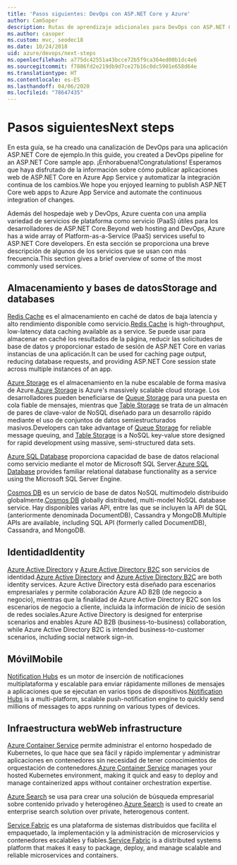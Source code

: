 ```yaml
---
title: 'Pasos siguientes: DevOps con ASP.NET Core y Azure'
author: CamSoper
description: Rutas de aprendizaje adicionales para DevOps con ASP.NET Core y Azure.
ms.author: casoper
ms.custom: mvc, seodec18
ms.date: 10/24/2018
uid: azure/devops/next-steps
ms.openlocfilehash: a775dc42551a43bcce72b5f9ca364ed00b1dc4e6
ms.sourcegitcommit: f7886fd2e219db9d7ce27b16c0dc5901e658d64e
ms.translationtype: HT
ms.contentlocale: es-ES
ms.lasthandoff: 04/06/2020
ms.locfileid: "78647435"
---
```

# <a name="next-steps"></a><span data-ttu-id="0aa57-103">Pasos siguientes</span><span class="sxs-lookup"><span data-stu-id="0aa57-103">Next steps</span></span>

<span data-ttu-id="0aa57-104">En esta guía, se ha creado una canalización de DevOps para una aplicación ASP.NET Core de ejemplo.</span><span class="sxs-lookup"><span data-stu-id="0aa57-104">In this guide, you created a DevOps pipeline for an ASP.NET Core sample app.</span></span> <span data-ttu-id="0aa57-105">¡Enhorabuena!</span><span class="sxs-lookup"><span data-stu-id="0aa57-105">Congratulations!</span></span> <span data-ttu-id="0aa57-106">Esperamos que haya disfrutado de la información sobre cómo publicar aplicaciones web de ASP.NET Core en Azure App Service y automatizar la integración continua de los cambios.</span><span class="sxs-lookup"><span data-stu-id="0aa57-106">We hope you enjoyed learning to publish ASP.NET Core web apps to Azure App Service and automate the continuous integration of changes.</span></span>

<span data-ttu-id="0aa57-107">Además del hospedaje web y DevOps, Azure cuenta con una amplia variedad de servicios de plataforma como servicio (PaaS) útiles para los desarrolladores de ASP.NET Core.</span><span class="sxs-lookup"><span data-stu-id="0aa57-107">Beyond web hosting and DevOps, Azure has a wide array of Platform-as-a-Service (PaaS) services useful to ASP.NET Core developers.</span></span> <span data-ttu-id="0aa57-108">En esta sección se proporciona una breve descripción de algunos de los servicios que se usan con más frecuencia.</span><span class="sxs-lookup"><span data-stu-id="0aa57-108">This section gives a brief overview of some of the most commonly used services.</span></span>

## <a name="storage-and-databases"></a><span data-ttu-id="0aa57-109">Almacenamiento y bases de datos</span><span class="sxs-lookup"><span data-stu-id="0aa57-109">Storage and databases</span></span>

<span data-ttu-id="0aa57-110">[Redis Cache](/azure/redis-cache/) es el almacenamiento en caché de datos de baja latencia y alto rendimiento disponible como servicio.</span><span class="sxs-lookup"><span data-stu-id="0aa57-110">[Redis Cache](/azure/redis-cache/) is high-throughput, low-latency data caching available as a service.</span></span> <span data-ttu-id="0aa57-111">Se puede usar para almacenar en caché los resultados de la página, reducir las solicitudes de base de datos y proporcionar estado de sesión de ASP.NET Core en varias instancias de una aplicación.</span><span class="sxs-lookup"><span data-stu-id="0aa57-111">It can be used for caching page output, reducing database requests, and providing ASP.NET Core session state across multiple instances of an app.</span></span>

<span data-ttu-id="0aa57-112">[Azure Storage](/azure/storage/) es el almacenamiento en la nube escalable de forma masiva de Azure.</span><span class="sxs-lookup"><span data-stu-id="0aa57-112">[Azure Storage](/azure/storage/) is Azure's massively scalable cloud storage.</span></span> <span data-ttu-id="0aa57-113">Los desarrolladores pueden beneficiarse de [Queue Storage](/azure/storage/queues/storage-queues-introduction) para una puesta en cola fiable de mensajes, mientras que [Table Storage](/azure/storage/tables/table-storage-overview) se trata de un almacén de pares de clave-valor de NoSQL diseñado para un desarrollo rápido mediante el uso de conjuntos de datos semiestructurados masivos.</span><span class="sxs-lookup"><span data-stu-id="0aa57-113">Developers can take advantage of [Queue Storage](/azure/storage/queues/storage-queues-introduction) for reliable message queuing, and [Table Storage](/azure/storage/tables/table-storage-overview) is a NoSQL key-value store designed for rapid development using massive, semi-structured data sets.</span></span>

<span data-ttu-id="0aa57-114">[Azure SQL Database](/azure/sql-database/) proporciona capacidad de base de datos relacional como servicio mediante el motor de Microsoft SQL Server.</span><span class="sxs-lookup"><span data-stu-id="0aa57-114">[Azure SQL Database](/azure/sql-database/) provides familiar relational database functionality as a service using the Microsoft SQL Server Engine.</span></span>

<span data-ttu-id="0aa57-115">[Cosmos DB](/azure/cosmos-db/) es un servicio de base de datos NoSQL multimodelo distribuido globalmente.</span><span class="sxs-lookup"><span data-stu-id="0aa57-115">[Cosmos DB](/azure/cosmos-db/) globally distributed, multi-model NoSQL database service.</span></span> <span data-ttu-id="0aa57-116">Hay disponibles varias API, entre las que se incluyen la API de SQL (anteriormente denominada DocumentDB), Cassandra y MongoDB.</span><span class="sxs-lookup"><span data-stu-id="0aa57-116">Multiple APIs are available, including SQL API (formerly called DocumentDB), Cassandra, and MongoDB.</span></span>

## <a name="identity"></a><span data-ttu-id="0aa57-117">Identidad</span><span class="sxs-lookup"><span data-stu-id="0aa57-117">Identity</span></span>

<span data-ttu-id="0aa57-118">[Azure Active Directory](/azure/active-directory/) y [Azure Active Directory B2C](/azure/active-directory-b2c/) son servicios de identidad.</span><span class="sxs-lookup"><span data-stu-id="0aa57-118">[Azure Active Directory](/azure/active-directory/) and [Azure Active Directory B2C](/azure/active-directory-b2c/) are both identity services.</span></span> <span data-ttu-id="0aa57-119">Azure Active Directory está diseñado para escenarios empresariales y permite colaboración Azure AD B2B (de negocio a negocio), mientras que la finalidad de Azure Active Directory B2C son los escenarios de negocio a cliente, incluida la información de inicio de sesión de redes sociales.</span><span class="sxs-lookup"><span data-stu-id="0aa57-119">Azure Active Directory is designed for enterprise scenarios and enables Azure AD B2B (business-to-business) collaboration, while Azure Active Directory B2C is intended business-to-customer scenarios, including social network sign-in.</span></span>

## <a name="mobile"></a><span data-ttu-id="0aa57-120">Móvil</span><span class="sxs-lookup"><span data-stu-id="0aa57-120">Mobile</span></span>

<span data-ttu-id="0aa57-121">[Notification Hubs](/azure/notification-hubs/) es un motor de inserción de notificaciones multiplataforma y escalable para enviar rápidamente millones de mensajes a aplicaciones que se ejecutan en varios tipos de dispositivos.</span><span class="sxs-lookup"><span data-stu-id="0aa57-121">[Notification Hubs](/azure/notification-hubs/) is a multi-platform, scalable push-notification engine to quickly send millions of messages to apps running on various types of devices.</span></span>

## <a name="web-infrastructure"></a><span data-ttu-id="0aa57-122">Infraestructura web</span><span class="sxs-lookup"><span data-stu-id="0aa57-122">Web infrastructure</span></span>

<span data-ttu-id="0aa57-123">[Azure Container Service](/azure/aks/) permite administrar el entorno hospedado de Kubernetes, lo que hace que sea fácil y rápido implementar y administrar aplicaciones en contenedores sin necesidad de tener conocimientos de orquestación de contenedores.</span><span class="sxs-lookup"><span data-stu-id="0aa57-123">[Azure Container Service](/azure/aks/) manages your hosted Kubernetes environment, making it quick and easy to deploy and manage containerized apps without container orchestration expertise.</span></span>

<span data-ttu-id="0aa57-124">[Azure Search](/azure/search/) se usa para crear una solución de búsqueda empresarial sobre contenido privado y heterogéneo.</span><span class="sxs-lookup"><span data-stu-id="0aa57-124">[Azure Search](/azure/search/) is used to create an enterprise search solution over private, heterogenous content.</span></span>

<span data-ttu-id="0aa57-125">[Service Fabric](/azure/service-fabric/) es una plataforma de sistemas distribuidos que facilita el empaquetado, la implementación y la administración de microservicios y contenedores escalables y fiables.</span><span class="sxs-lookup"><span data-stu-id="0aa57-125">[Service Fabric](/azure/service-fabric/) is a distributed systems platform that makes it easy to package, deploy, and manage scalable and reliable microservices and containers.</span></span>
